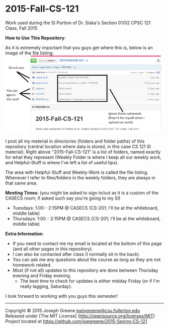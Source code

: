 2015-Fall-CS-121
================

Work used during the SI Portion of Dr. Siska's Section 01/02 CPSC 121 Class, Fall 2015

__How to Use This Repository__:

As it is extremely important that you guys get where this is, below is an image of the file listing:
![File Location Image](file-loc-help.PNG)

I post all my material in directories (folders and folder paths) of this repository (central location where data is stored, in this case 
CS 121 SI material). Right above "2015-Fall-CS-121" is a list of folders, named exactly for what they represent (Weekly Folder is where 
I keep all our weekly work, and Helpful-Stuff is where I've left a list of useful tips).

The area with Helpful-Stuff and Weekly-Work is called the file listing. Whenever I refer to files/folders in the weekly folders, they are 
always in that same area.



__Meeting Times__: (you might be asked to sign in/out as it is a custom of the CASECS room; if asked such say you're going to my SI)
- Tuesdays:  1:00 - 2:15PM @ CASECS (CS-201; I'll be at the whiteboard, middle table)
- Thursdays: 1:00 - 2:15PM @ CASECS (CS-201; I'll be at the whiteboard, middle table)

__Extra Information__:
- If you need to contact me my email is located at the bottom of this page (and all other pages in this repository). 
- I can also be contacted after class (I normally sit in the back). 
- You can ask me any questions about the course as long as they are not homework related.
- Most (if not all) updates to this repository are done between Thursday evening and Friday evening. 
  - The best time to check for updates is either midday Friday (or if I'm really lagging, Saturday).

I look forward to working with you guys this semester!


-------------------------------------------------------------------------------

Copyright &copy; 2015 Joseph Greene <joeisgreene@csu.fullerton.edu>  
Released under [The MIT License] (http://opensource.org/licenses/MIT)  
Project located at <https://github.com/joegreene/2015-Spring-CS-121>
